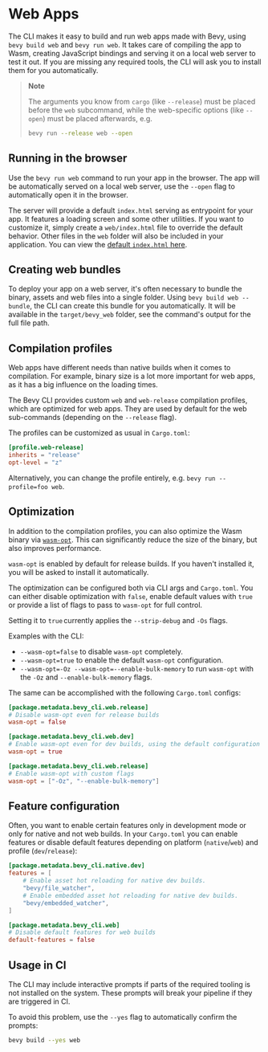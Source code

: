 # Web Apps

The CLI makes it easy to build and run web apps made with Bevy, using `bevy build web` and `bevy run web`.
It takes care of compiling the app to Wasm, creating JavaScript bindings and serving it on a local web server to test it out.
If you are missing any required tools, the CLI will ask you to install them for you automatically.

> **Note**
>
> The arguments you know from `cargo` (like `--release`) must be placed before the `web` subcommand, while the web-specific options (like `--open`) must be placed afterwards, e.g.
>
> ```sh
> bevy run --release web --open
> ```

## Running in the browser

Use the `bevy run web` command to run your app in the browser.
The app will be automatically served on a local web server, use the `--open` flag to automatically open it in the browser.

The server will provide a default `index.html` serving as entrypoint for your app.
It features a loading screen and some other utilities.
If you want to customize it, simply create a `web/index.html` file to override the default behavior.
Other files in the `web` folder will also be included in your application.
You can view the [default `index.html` here](web/default-index-html.md).

## Creating web bundles

To deploy your app on a web server, it's often necessary to bundle the binary, assets and web files into a single folder.
Using `bevy build web --bundle`, the CLI can create this bundle for you automatically.
It will be available in the `target/bevy_web` folder, see the command's output for the full file path.

## Compilation profiles

Web apps have different needs than native builds when it comes to compilation.
For example, binary size is a lot more important for web apps, as it has a big influence on the loading times.

The Bevy CLI provides custom `web` and `web-release` compilation profiles, which are optimized for web apps.
They are used by default for the web sub-commands (depending on the `--release` flag).

The profiles can be customized as usual in `Cargo.toml`:

```toml
[profile.web-release]
inherits = "release"
opt-level = "z"
```

Alternatively, you can change the profile entirely, e.g. `bevy run --profile=foo web`.

## Optimization

In addition to the compilation profiles, you can also optimize the Wasm binary via [`wasm-opt`](https://docs.rs/wasm-opt/latest/wasm_opt/).
This can significantly reduce the size of the binary, but also improves performance.

`wasm-opt` is enabled by default for release builds.
If you haven't installed it, you will be asked to install it automatically.

The optimization can be configured both via CLI args and `Cargo.toml`.
You can either disable optimization with `false`, enable default values with `true` or provide a list of flags to pass to `wasm-opt` for full control.

Setting it to `true` currently applies the `--strip-debug` and `-Os` flags.

Examples with the CLI:

- `--wasm-opt=false` to disable `wasm-opt` completely.
- `--wasm-opt=true` to enable the default `wasm-opt` configuration.
- `--wasm-opt=-Oz --wasm-opt=--enable-bulk-memory` to run `wasm-opt` with the `-Oz` and `--enable-bulk-memory` flags.

The same can be accomplished with the following `Cargo.toml` configs:

```toml
[package.metadata.bevy_cli.web.release]
# Disable wasm-opt even for release builds
wasm-opt = false

[package.metadata.bevy_cli.web.dev]
# Enable wasm-opt even for dev builds, using the default configuration
wasm-opt = true

[package.metadata.bevy_cli.web.release]
# Enable wasm-opt with custom flags
wasm-opt = ["-Oz", "--enable-bulk-memory"]
```

## Feature configuration

Often, you want to enable certain features only in development mode or only for native and not web builds.
In your `Cargo.toml` you can enable features or disable default features depending on platform (`native`/`web`) and profile (`dev`/`release`):

```toml
[package.metadata.bevy_cli.native.dev]
features = [
    # Enable asset hot reloading for native dev builds.
    "bevy/file_watcher",
    # Enable embedded asset hot reloading for native dev builds.
    "bevy/embedded_watcher",
]

[package.metadata.bevy_cli.web]
# Disable default features for web builds
default-features = false
```

## Usage in CI

The CLI may include interactive prompts if parts of the required tooling is not installed on the system.
These prompts will break your pipeline if they are triggered in CI.

To avoid this problem, use the `--yes` flag to automatically confirm the prompts:

```sh
bevy build --yes web
```
